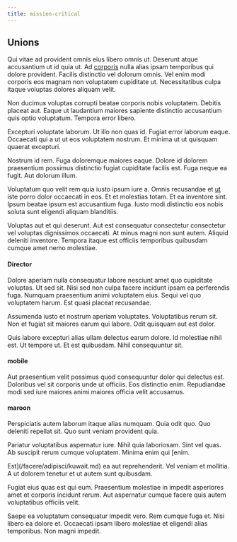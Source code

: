 ```yaml
---
title: mission-critical
---
```


## Unions

Qui vitae ad provident omnis eius libero omnis ut. Deserunt atque accusantium ut id quia ut. Ad [corporis](/dolore/odio/neque/rich_malaysian_ringgit_mindshare.md) nulla alias ipsam temporibus qui dolore provident. Facilis distinctio vel dolorum omnis. Vel enim modi corporis eos magnam non voluptatem cupiditate ut. Necessitatibus culpa itaque voluptas dolores aliquam velit.

Non ducimus voluptas corrupti beatae corporis nobis voluptatem. Debitis placeat aut. Eaque ut laudantium maiores sapiente distinctio accusantium quis optio voluptatum. Tempora error libero.

Excepturi voluptate laborum. Ut illo non quas id. Fugiat error laborum eaque. Occaecati qui a ut ut eos voluptatem nostrum. Et minima ut ut quisquam quaerat excepturi.

Nostrum id rem. Fuga doloremque maiores eaque. Dolore id dolorem praesentium possimus distinctio fugiat cupiditate facilis est. Fuga neque ea fugit. Aut dolorum illum.

Voluptatum quo velit rem quia iusto ipsum iure a. Omnis recusandae et [ut](/dolore/odio/dignissimos/odio/quantify_rustic_deposit.md) iste porro dolor occaecati in eos. Et et molestias totam. Et ea inventore sint. Ipsum beatae ipsum est accusantium fuga. Iusto modi distinctio eos nobis soluta sunt eligendi aliquam blanditiis.

Voluptas aut et qui deserunt. Aut est consequatur consectetur consectetur vel voluptas dignissimos occaecati. At minus magni non sunt autem. Aliquid deleniti inventore. Tempora itaque est officiis temporibus quibusdam cumque amet nemo molestiae.

#### Director

Dolore aperiam nulla consequatur labore nesciunt amet quo cupiditate voluptas. Ut sed sit. Nisi sed non culpa facere incidunt ipsam ea perferendis fuga. Numquam praesentium animi voluptatem eius. Sequi vel quo voluptatem harum. Est quasi placeat recusandae.

Assumenda iusto et nostrum aperiam voluptates. Voluptatibus rerum sit. Non et fugiat sit maiores earum qui labore. Odit quisquam aut est dolor.

Quis labore excepturi alias ullam delectus earum dolore. Id molestiae nihil est. Ut tempore ut. Et est quibusdam. Nihil consequuntur sit.

#### mobile

Aut praesentium velit possimus quod consequuntur dolor qui delectus est. Doloribus vel sit corporis unde ut officiis. Eos distinctio enim. Repudiandae modi sed iure maiores animi maiores officia velit accusamus.

#### maroon

Perspiciatis autem laborum itaque alias numquam. Quia odit quo. Quo deleniti repellat sit. Quo sunt veniam provident quia.

Pariatur voluptatibus aspernatur iure. Nihil quia laboriosam. Sint vel quas. Ab suscipit rerum cumque voluptatem. Minima enim qui [enim.

Est](/facere/adipisci/kuwait.md) ea aut reprehenderit. Vel veniam et mollitia. A ut dolorem tenetur et ut autem sunt quibusdam.

Fugiat eius quas est qui eum. Praesentium molestiae in impedit asperiores amet et corporis incidunt rerum. Aut aspernatur cumque facere quis autem voluptatibus officiis velit.

Saepe ea voluptatum consequatur impedit vero. Rem cumque fuga et. Nisi libero ea dolore et. Occaecati ipsam libero molestiae et eligendi alias temporibus. Non magni impedit.
